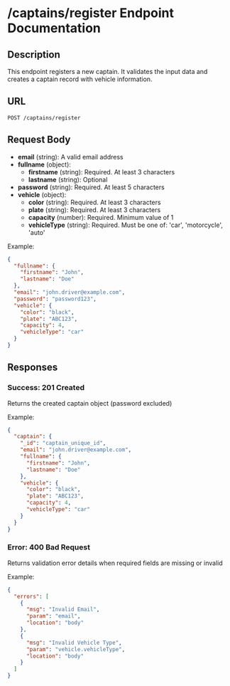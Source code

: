 # /captains/register Endpoint Documentation

## Description
This endpoint registers a new captain. It validates the input data and creates a captain record with vehicle information.

## URL
`POST /captains/register`

## Request Body
- **email** (string): A valid email address
- **fullname** (object):
  - **firstname** (string): Required. At least 3 characters
  - **lastname** (string): Optional
- **password** (string): Required. At least 5 characters
- **vehicle** (object):
  - **color** (string): Required. At least 3 characters
  - **plate** (string): Required. At least 3 characters
  - **capacity** (number): Required. Minimum value of 1
  - **vehicleType** (string): Required. Must be one of: 'car', 'motorcycle', 'auto'

Example:
```json
{
  "fullname": {
    "firstname": "John",
    "lastname": "Doe"
  },
  "email": "john.driver@example.com",
  "password": "password123",
  "vehicle": {
    "color": "black",
    "plate": "ABC123",
    "capacity": 4,
    "vehicleType": "car"
  }
}
```

## Responses

### Success: 201 Created
Returns the created captain object (password excluded)

Example:
```json
{
  "captain": {
    "_id": "captain_unique_id",
    "email": "john.driver@example.com",
    "fullname": {
      "firstname": "John",
      "lastname": "Doe"
    },
    "vehicle": {
      "color": "black",
      "plate": "ABC123",
      "capacity": 4,
      "vehicleType": "car"
    }
  }
}
```

### Error: 400 Bad Request
Returns validation error details when required fields are missing or invalid

Example:
```json
{
  "errors": [
    {
      "msg": "Invalid Email",
      "param": "email",
      "location": "body"
    },
    {
      "msg": "Invalid Vehicle Type",
      "param": "vehicle.vehicleType",
      "location": "body"
    }
  ]
}
```
